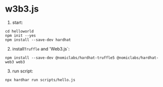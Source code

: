 # w3b3.js
1. start:
```
cd helloworld
npm init --yes
npm install --save-dev hardhat
```

2. install`Truffle` and 'Web3.js`:
```
npm install --save-dev @nomiclabs/hardhat-truffle5 @nomiclabs/hardhat-web3 web3
``` 

3. run script:
```
npx hardhar run scripts/hello.js
```
